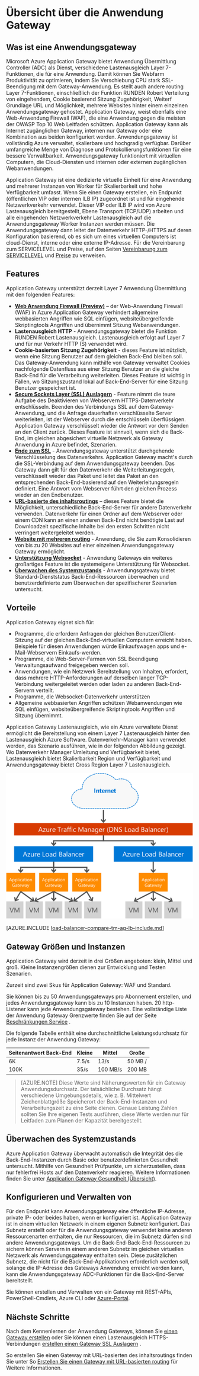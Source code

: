 <properties
   pageTitle="Einführung in Application Gateway | Microsoft Azure"
   description="Diese Seite enthält einen Überblick über die Application Gateway-Dienst für Layer 7 den Lastenausgleich, einschließlich Gateway Größe und SSL Auslagern HTTP Lastenausgleich, auf Grundlage von Cookies Sitzung Zugehörigkeit zu laden."
   documentationCenter="na"
   services="application-gateway"
   authors="georgewallace"
   manager="carmonm"
   editor="tysonn"/>
<tags
   ms.service="application-gateway"
   ms.devlang="na"
   ms.topic="hero-article"
   ms.tgt_pltfrm="na"
   ms.workload="infrastructure-services"
   ms.date="10/25/2016"
   ms.author="gwallace"/>

# <a name="application-gateway-overview"></a>Übersicht über die Anwendung Gateway

## <a name="what-is-application-gateway"></a>Was ist eine Anwendungsgateway

Microsoft Azure Application Gateway bietet Anwendung Übermittlung Controller (ADC) als Dienst, verschiedene Lastenausgleich Layer 7-Funktionen, die für eine Anwendung. Damit können Sie Webfarm Produktivität zu optimieren, indem Sie Verschiebung CPU stark SSL-Beendigung mit dem Gateway-Anwendung. Es stellt auch andere routing Layer 7-Funktionen, einschließlich der Funktion RUNDEN Robert Verteilung von eingehendem, Cookie basierend Sitzung Zugehörigkeit, Weiterf Grundlage URL und Möglichkeit, mehrere Websites hinter einem einzelnen Anwendungsgateway gehostet. Application Gateway, weist ebenfalls eine Web-Anwendung Firewall (WAF), die eine Anwendung gegen die meisten der OWASP Top 10 Web Leitfaden schützen. Application Gateway kann als Internet zugänglichen Gateway, internen nur Gateway oder eine Kombination aus beiden konfiguriert werden. Anwendungsgateway ist vollständig Azure verwaltet, skalierbare und hochgradig verfügbar. Darüber umfangreiche Menge von Diagnose und Protokollierungsfunktionen für eine bessere Verwaltbarkeit. Anwendungsgateway funktioniert mit virtuellen Computern, die Cloud-Diensten und internen oder externen zugänglichen Webanwendungen.

Application Gateway ist eine dedizierte virtuelle Einheit für eine Anwendung und mehrerer Instanzen von Worker für Skalierbarkeit und hohe Verfügbarkeit umfasst. Wenn Sie einen Gateway erstellen, ein Endpunkt (öffentlichen VIP oder internen ILB IP) zugeordnet ist und für eingehende Netzwerkverkehr verwendet. Dieser VIP oder ILB IP wird von Azure Lastenausgleich bereitgestellt, Ebene Transport (TCP/UDP) arbeiten und alle eingehenden Netzwerkverkehr Lastenausgleich auf die Anwendungsgateway Worker Instanzen werden müssen. Die Anwendungsgateway dann leitet der Datenverkehr HTTP-/HTTPS auf deren Konfiguration basierend, ob es sich um eines virtuellen Computers ist cloud-Dienst, interne oder eine externe IP-Adresse. Für die Vereinbarung zum SERVICELEVEL und Preise, auf den Seiten [Vereinbarung zum SERVICELEVEL](https://azure.microsoft.com/support/legal/sla/) und [Preise](https://azure.microsoft.com/pricing/details/application-gateway/) zu verweisen.

## <a name="features"></a>Features

Application Gateway unterstützt derzeit Layer 7 Anwendung Übermittlung mit den folgenden Features:

- **[Web Anwendung Firewall (Preview)](application-gateway-webapplicationfirewall-overview.md)** – der Web-Anwendung Firewall (WAF) in Azure Application Gateway verhindert allgemeine webbasierten Angriffen wie SQL einfügen, websiteübergreifende Skriptingtools Angriffen und übernimmt Sitzung Webanwendungen.
- **Lastenausgleich HTTP** - Anwendungsgateway bietet die Funktion RUNDEN Robert Lastenausgleich. Lastenausgleich erfolgt auf Layer 7 und für nur Verkehr HTTP (S) verwendet wird.
- **Cookie-basierten Sitzung Zugehörigkeit** - dieses Feature ist nützlich, wenn eine Sitzung Benutzer auf dem gleichen Back-End bleiben soll. Das Gateway-Anwendung kann mithilfe von Gateway verwaltet Cookies nachfolgende Datenfluss aus einer Sitzung Benutzer an die gleiche Back-End für die Verarbeitung weiterleiten. Dieses Feature ist wichtig in Fällen, wo Sitzungszustand lokal auf Back-End-Server für eine Sitzung Benutzer gespeichert ist.
- **[Secure Sockets Layer (SSL) Auslagern](application-gateway-ssl-arm.md)** - Feature nimmt die teure Aufgabe des Deaktivieren von Webservern HTTPS-Datenverkehr entschlüsseln. Beenden des Verbindungs SSL auf dem Gateway-Anwendung, und die Anfrage dauerhaften verschlüsselte Server weiterleiten, ist der Webserver durch die entschlüsseln überflüssigen.  Application Gateway verschlüsselt wieder die Antwort vor dem Senden an den Client zurück. Dieses Feature ist sinnvoll, wenn sich die Back-End, im gleichen abgesichert virtuelle Netzwerk als Gateway Anwendung in Azure befindet, Szenarien.
- **[Ende zum SSL](application-gateway-backend-ssl.md)** - Anwendungsgateway unterstützt durchgehende Verschlüsselung des Datenverkehrs. Application Gateway macht's durch die SSL-Verbindung auf dem Anwendungsgateway beenden. Das Gateway dann gilt für den Datenverkehr die Weiterleitungsregeln, verschlüsselt wieder das Paket und leitet das Paket an den entsprechenden Back-End-basierend auf den Weiterleitungsregeln definiert. Eine Antwort vom Webserver führt den gleichen Prozess wieder an den Endbenutzer.
- **[URL-basierte des inhaltsroutings](application-gateway-url-route-overview.md)** – dieses Feature bietet die Möglichkeit, unterschiedliche Back-End-Server für andere Datenverkehr verwenden. Datenverkehr für einen Ordner auf dem Webserver oder einem CDN kann an einen anderen Back-End nicht benötigte Last auf Downloadzeit spezifische Inhalte bei den ersten Schritten nicht verringert weitergeleitet werden.
- **[Website mit mehreren routing](application-gateway-multi-site-overview.md)** - Anwendung, die Sie zum Konsolidieren von bis zu 20 Websites auf einer einzelnen Anwendungsgateway Gateway ermöglicht.
- **[Unterstützung Websocket](application-gateway-websocket.md)** - Anwendung Gateways ein weiteres großartiges Feature ist die systemeigene Unterstützung für Websocket.
- **[Überwachen des Systemzustands](application-gateway-probe-overview.md)** - Anwendungsgateway bietet Standard-Dienststatus Back-End-Ressourcen überwachen und benutzerdefinierte zum Überwachen der spezifischerer Szenarien untersucht.

## <a name="benefits"></a>Vorteile

Application Gateway eignet sich für:

- Programme, die erfordern Anfragen der gleichen Benutzer/Client-Sitzung auf der gleichen Back-End-virtuellen Computern erreicht haben. Beispiele für diesen Anwendungen würde Einkaufswagen apps und e-Mail-Webservern Einkaufs-werden.
- Programme, die Web-Server-Farmen von SSL Beendigung Verwaltungsaufwand freigegeben werden soll.
- Anwendungen, wie ein Netzwerk Bereitstellung von Inhalten, erfordert, dass mehrere HTTP-Anforderungen auf derselben langer TCP-Verbindung weitergeleitet werden oder laden zu anderen Back-End-Servern verteilt.
- Programme, die Websocket-Datenverkehr unterstützen
- Allgemeine webbasierten Angriffen schützen Webanwendungen wie SQL einfügen, websiteübergreifende Skriptingtools Angriffen und Sitzung übernimmt.

Application Gateway Lastenausgleich, wie ein Azure verwaltete Dienst ermöglicht die Bereitstellung von einem Layer 7 Lastenausgleich hinter den Lastenausgleich Azure Software. Datenverkehr-Manager kann verwendet werden, das Szenario ausführen, wie in der folgenden Abbildung gezeigt. Wo Datenverkehr Manager Umleitung und Verfügbarkeit bietet, Lastenausgleich bietet Skalierbarkeit Region und Verfügbarkeit und Anwendungsgateway bietet Cross Region Layer 7 Lastenausgleich.

![asdasd](./media/application-gateway-introduction/tm-lb-ag-scenario.png)

[AZURE.INCLUDE [load-balancer-compare-tm-ag-lb-include.md](../../includes/load-balancer-compare-tm-ag-lb-include.md)]

## <a name="gateway-sizes-and-instances"></a>Gateway Größen und Instanzen

Application Gateway wird derzeit in drei Größen angeboten: klein, Mittel und groß. Kleine Instanzengrößen dienen zur Entwicklung und Testen Szenarien.

Zurzeit sind zwei Skus für Application Gateway: WAF und Standard.

Sie können bis zu 50 Anwendungsgateways pro Abonnement erstellen, und jedes Anwendungsgateway kann bis zu 10 Instanzen haben. 20 http-Listener kann jede Anwendungsgateway bestehen. Eine vollständige Liste der Anwendung Gateway Grenzwerte finden Sie auf der Seite [Beschränkungen Service](../azure-subscription-service-limits.md#application-gateway) .

Die folgende Tabelle enthält eine durchschnittliche Leistungsdurchsatz für jede Instanz der Anwendung Gateway:

| Seitenantwort Back-End | Kleine | Mittel | Große|
|---|---|---|---|
| 6K | 7.5/s | 13/s | 50 MB / |
|100K | 35/s | 100 MB/s| 200 MB |

>[AZURE.NOTE] Diese Werte sind Näherungswerten für ein Gateway Anwendungsdurchsatz. Der tatsächliche Durchsatz hängt verschiedene Umgebungsdetails, wie z. B. Mittelwert Zeichenblattgröße Speicherort der Back-End-Instanzen und Verarbeitungszeit zu eine Seite dienen. Genaue Leistung Zahlen sollten Sie Ihre eigenen Tests ausführen, diese Werte werden nur für Leitfaden zum Planen der Kapazität bereitgestellt.

## <a name="health-monitoring"></a>Überwachen des Systemzustands

Azure Application Gateway überwacht automatisch die Integrität des die Back-End-Instanzen durch Basic oder benutzerdefinierten Gesundheit untersucht. Mithilfe von Gesundheit Prüfpunkte, um sicherzustellen, dass nur fehlerfrei Hosts auf den Datenverkehr reagieren. Weitere Informationen finden Sie unter [Application Gateway Gesundheit (Übersicht)](application-gateway-probe-overview.md).

## <a name="configuring-and-managing"></a>Konfigurieren und Verwalten von

Für den Endpunkt kann Anwendungsgateway eine öffentliche IP-Adresse, private IP- oder beides haben, wenn er konfiguriert ist. Application Gateway ist in einem virtuellen Netzwerk in einem eigenen Subnetz konfiguriert. Das Subnetz erstellt oder für die Anwendungsgateway verwendet keine anderen Ressourcenarten enthalten, die nur Ressourcen, die im Subnetz dürfen sind andere Anwendungsgateways. Um die Back-End-Back-End-Ressourcen zu sichern können Servern in einem anderen Subnetz im gleichen virtuellen Netzwerk als Anwendungsgateway enthalten sein. Diese zusätzlichen Subnetz, die nicht für die Back-End-Applikationen erforderlich werden soll, solange die IP-Adresse des Gateways Anwendung erreicht werden kann, kann die Anwendungsgateway ADC-Funktionen für die Back-End-Server bereitstellt.

Sie können erstellen und Verwalten von ein Gateway mit REST-APIs, PowerShell-Cmdlets, Azure CLI oder [Azure-Portal](https://portal.azure.com/).

## <a name="next-steps"></a>Nächste Schritte

Nach dem Kennenlernen der Anwendung Gateways, können Sie [einen Gateway erstellen](application-gateway-create-gateway-portal.md) oder Sie können einen Lastenausgleich HTTPS-Verbindungen [erstellen einen Gateway SSL Auslagern](application-gateway-ssl-arm.md) .

So erstellen Sie einen Gateway mit URL-basierten des inhaltsroutings finden Sie unter So [Erstellen Sie einen Gateway mit URL-basierten routing](application-gateway-create-url-route-arm-ps.md) für Weitere Informationen.

